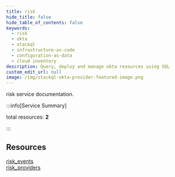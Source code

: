 ```yaml
---
title: risk
hide_title: false
hide_table_of_contents: false
keywords:
  - risk
  - okta
  - stackql
  - infrastructure-as-code
  - configuration-as-data
  - cloud inventory
description: Query, deploy and manage okta resources using SQL
custom_edit_url: null
image: /img/stackql-okta-provider-featured-image.png
---
```


risk service documentation.

:::info[Service Summary]

total resources: __2__  

:::

## Resources
<div class="row">
<div class="providerDocColumn">
<a href="/services/risk/risk_events/">risk_events</a>
</div>
<div class="providerDocColumn">
<a href="/services/risk/risk_providers/">risk_providers</a>
</div>
</div>